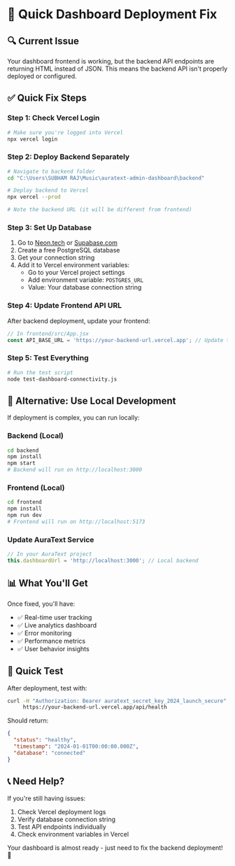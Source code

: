 # 🚀 Quick Dashboard Deployment Fix

## 🔍 Current Issue
Your dashboard frontend is working, but the backend API endpoints are returning HTML instead of JSON. This means the backend API isn't properly deployed or configured.

## ✅ Quick Fix Steps

### Step 1: Check Vercel Login
```bash
# Make sure you're logged into Vercel
npx vercel login
```

### Step 2: Deploy Backend Separately
```bash
# Navigate to backend folder
cd "C:\Users\SUBHAM RAJ\Music\auratext-admin-dashboard\backend"

# Deploy backend to Vercel
npx vercel --prod

# Note the backend URL (it will be different from frontend)
```

### Step 3: Set Up Database
1. Go to [Neon.tech](https://neon.tech) or [Supabase.com](https://supabase.com)
2. Create a free PostgreSQL database
3. Get your connection string
4. Add it to Vercel environment variables:
   - Go to your Vercel project settings
   - Add environment variable: `POSTGRES_URL`
   - Value: Your database connection string

### Step 4: Update Frontend API URL
After backend deployment, update your frontend:

```javascript
// In frontend/src/App.jsx
const API_BASE_URL = 'https://your-backend-url.vercel.app'; // Update this!
```

### Step 5: Test Everything
```bash
# Run the test script
node test-dashboard-connectivity.js
```

## 🎯 Alternative: Use Local Development

If deployment is complex, you can run locally:

### Backend (Local)
```bash
cd backend
npm install
npm start
# Backend will run on http://localhost:3000
```

### Frontend (Local)
```bash
cd frontend
npm install
npm run dev
# Frontend will run on http://localhost:5173
```

### Update AuraText Service
```javascript
// In your AuraText project
this.dashboardUrl = 'http://localhost:3000'; // Local backend
```

## 📊 What You'll Get

Once fixed, you'll have:
- ✅ Real-time user tracking
- ✅ Live analytics dashboard
- ✅ Error monitoring
- ✅ Performance metrics
- ✅ User behavior insights

## 🚀 Quick Test

After deployment, test with:
```bash
curl -H "Authorization: Bearer auratext_secret_key_2024_launch_secure" \
     https://your-backend-url.vercel.app/api/health
```

Should return:
```json
{
  "status": "healthy",
  "timestamp": "2024-01-01T00:00:00.000Z",
  "database": "connected"
}
```

## 📞 Need Help?

If you're still having issues:
1. Check Vercel deployment logs
2. Verify database connection string
3. Test API endpoints individually
4. Check environment variables in Vercel

Your dashboard is almost ready - just need to fix the backend deployment! 🚀
